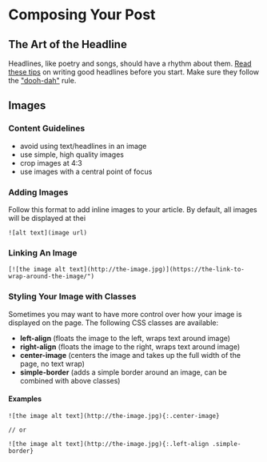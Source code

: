 # Composing Your Post

## The Art of the Headline
Headlines, like poetry and songs, should have a rhythm about them. [Read these tips](http://web.ku.edu/~edit/heads.html) on writing good headlines before you start. Make sure they follow the ["dooh-dah"](http://web.ku.edu/~edit/heads.html) rule.

## Images

### Content Guidelines
- avoid using text/headlines in an image
- use simple, high quality images
- crop images at 4:3
- use images with a central point of focus

### Adding Images
Follow this format to add inline images to your article. By default, all images will be displayed at thei
```
![alt text](image url)
```

### Linking An Image
```
[![the image alt text](http://the-image.jpg)](https://the-link-to-wrap-around-the-image/")
```

### Styling Your Image with Classes
Sometimes you may want to have more control over how your image is displayed on the page. The following CSS classes are available:
- **left-align** (floats the image to the left, wraps text around image)
- **right-align** (floats the image to the right, wraps text around image)
- **center-image** (centers the image and takes up the full width of the page, no text wrap)
- **simple-border** (adds a simple border around an image, can be combined with above classes)

#### Examples

```
![the image alt text](http://the-image.jpg){:.center-image}

// or

![the image alt text](http://the-image.jpg){:.left-align .simple-border}

```
